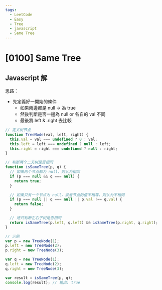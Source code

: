 ```yaml
---
tags:
  - LeetCode
  - Easy
  - Tree
  - javascript
  - Same Tree
---
```


# [0100] Same Tree

## Javascript 解

思路：

- 先定義好一開始的條件
  - 如果兩邊都是 null -> 為 true
  - 然後判斷是否一邊為 null or 各自的 val 不同
  - 最後將.left & .right 去比較

```js
// 定义树节点
function TreeNode(val, left, right) {
  this.val = val === undefined ? 0 : val;
  this.left = left === undefined ? null : left;
  this.right = right === undefined ? null : right;
}

// 判断两个二叉树是否相同
function isSameTree(p, q) {
  // 如果两个节点都为 null，则认为相同
  if (p === null && q === null) {
    return true;
  }

  // 如果只有一个节点为 null，或者节点的值不相等，则认为不相同
  if (p === null || q === null || p.val !== q.val) {
    return false;
  }

  // 递归判断左右子树是否相同
  return isSameTree(p.left, q.left) && isSameTree(p.right, q.right);
}

// 示例
var p = new TreeNode(1);
p.left = new TreeNode(2);
p.right = new TreeNode(3);

var q = new TreeNode(1);
q.left = new TreeNode(2);
q.right = new TreeNode(3);

var result = isSameTree(p, q);
console.log(result); // 输出: true
```
